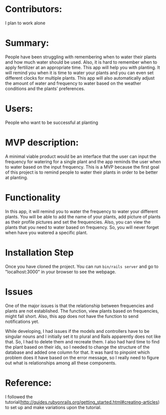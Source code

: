 # Contributors: 
I plan to work alone
# Summary:
People have been struggling with remembering when to water their plants and how much water should be used. Also, it is hard to remember when to apply fertilizer at an appropriate time. This app will help you with planting. It will remind you when it is time to water your plants and you can even set different clocks for multiple plants. This app will also automatically adjust the amount of water and frequency to water based on the weather conditions and the plants’ preferences.
# Users:
People who want to be successful at planting
# MVP description:
A minimal viable product would be an interface that the user can input the frequency for watering for a single plant and the app reminds the user when to water based on the input frequency. This is a MVP because the first goal of this project is to remind people to water their plants in order to be better at planting. 
# Functionality
In this app, it will remind you to water  the frequency to water your different plants. You will be able to add the name of your plants, add picture of plants as their profile pictures and set the frequencies. Also, you can view the plants that you need to water based on frequency. So, you will never forget when have you watered a specific plant.
# Installation Step
Once you have cloned the project. You can run `bin/rails server` and go to "localhost:3000" in your browser to see the webpage. 
# Issues
One of the major issues is that the relationship between frequencies and plants are not established. The function, view plants based on frequencies, might fall short. Also, this app does not have the function to send notifications yet. 

While developing, I had issues if the models and controllers have to be singular nouns and I initially set it to plural and Rails apparently does not like that. So, I had to delete them and recreate them. I also had hard time to find the plant based on their ids, so I needed to change the structure of the database and added one column for that. It was hard to pinpoint which problem does it have based on the error message, so I really need to figure out what is relationships among all these components. 

# Reference:
I followed the tutorial(http://guides.rubyonrails.org/getting_started.html#creating-articles) to set up and make variations upon the tutorial. 